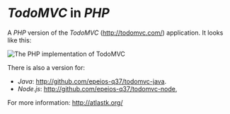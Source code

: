 # *TodoMVC* in *PHP*

A *PHP* version of the *TodoMVC* (<http://todomvc.com/>) application. It looks like this:

![The PHP implementation of TodoMVC](http://q37.info/download/TodoMVC.gif "The PHP implementation of TodoMVC")

There is also a version for:

  * *Java*: <http://github.com/epeios-q37/todomvc-java>.
  * *Node.js*: <http://github.com/epeios-q37/todomvc-node>,

For more information: <http://atlastk.org/>








